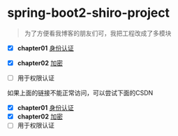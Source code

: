 # spring-boot2-shiro-project

> 为了方便看我博客的朋友们可，我把工程改成了多模块

- [x] **chapter01** [身份认证](https://zhaodongxx.github.io/2018/03/30/Spring-Boot2%E6%95%B4%E5%90%88Shiro%EF%BC%881%EF%BC%89%EF%BC%9A%E8%BA%AB%E4%BB%BD%E8%AE%A4%E8%AF%81/)
- [x] **chapter02**  [加密](https://zhaodongxx.github.io/2018/07/18/Spring-Boot2%E6%95%B4%E5%90%88Shiro%EF%BC%882%EF%BC%89%EF%BC%9A%E5%8A%A0%E5%AF%86/)
- [ ] 用于权限认证 


如果上面的链接不能正常访问，可以尝试下面的CSDN

- [x] **chapter01** [身份认证](https://blog.csdn.net/dora_310/article/details/79769779)
- [x] **chapter02** [加密](https://blog.csdn.net/dora_310/article/details/81107107)
- [ ] 用于权限认证 
